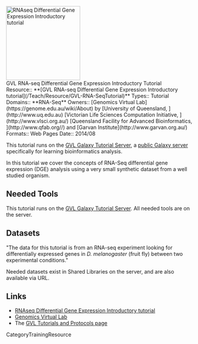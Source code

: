 <div class='center'>
<a href='https://docs.google.com/document/pub?id=1KbTiBHtvHLfPRZ39AY3uriazrINA8TJzgjjwn1zPP7Y'><img src='/PublicGalaxyServers/GenomicsVirtualLab300.png' alt='RNAseq Differential Gene Expression Introductory tutorial' height="200" /></a>
</div>

<div class="title">GVL RNA-seq Differential Gene Expression Introductory Tutorial</div>



<div class='deploymentbox'>
 Resource:: **[GVL RNA-seq Differential Gene Expression Introductory tutorial](/Teach/Resource/GVL-RNA-SeqTutorial)**
 Types:: Tutorial
 Domains:: **RNA-Seq**
 Owners:: [Genomics Virtual Lab](https://genome.edu.au/wiki/About) by [University of Queensland, ](http://www.uq.edu.au) [Victorian Life Sciences Computation Initiative, ](http://www.vlsci.org.au/) [Queensland Facility for Advanced Bioinformatics, ](http://www.qfab.org//) and [Garvan Institute](http://www.garvan.org.au/)
 Formats:: Web Pages
 Date:: 2014/08
</div>

This tutorial runs on the [GVL Galaxy Tutorial Server](http://galaxy-tut.genome.edu.au/), a [public Galaxy server](/PublicGalaxyServers) specifically for learning bioinformatics analysis.

In this tutorial we cover the concepts of RNA-Seq differential gene expression (DGE) analysis using a very small synthetic dataset from a well studied organism.


## Needed Tools

This tutorial runs on the [GVL Galaxy Tutorial Server](http://galaxy-tut.genome.edu.au/).  All needed tools are on the server.


## Datasets

"The data for this tutorial is from an RNA-seq experiment looking for differentially expressed genes in *D. melanogaster* (fruit fly) between two experimental conditions."

Needed datasets exist in Shared Libraries on the server, and are also available via URL.

## Links

* [RNAseq Differential Gene Expression Introductory tutorial](https://docs.google.com/document/pub?id=1KbTiBHtvHLfPRZ39AY3uriazrINA8TJzgjjwn1zPP7Y)
* [Genomics Virtual Lab](https://genome.edu.au/wiki/GVL)
* The [GVL Tutorials and Protocols page](https://genome.edu.au/wiki/Learn)

CategoryTrainingResource
